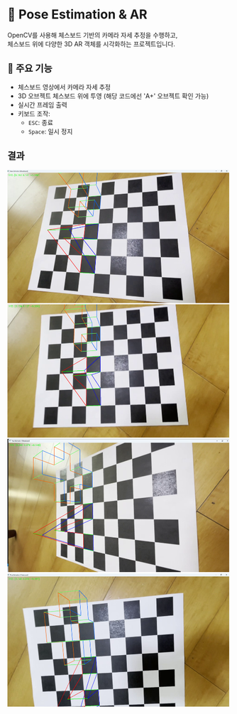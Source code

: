 # 📌 Pose Estimation & AR

OpenCV를 사용해 체스보드 기반의 카메라 자세 추정을 수행하고,  
체스보드 위에 다양한 3D AR 객체를 시각화하는 프로젝트입니다.

## 🎯 주요 기능
- 체스보드 영상에서 카메라 자세 추정
- 3D 오브젝트 체스보드 위에 투영 (해당 코드에선 'A+' 오브젝트 확인 가능)
- 실시간 프레임 출력
- 키보드 조작:
  - `ESC`: 종료
  - `Space`: 일시 정지
 
## 결과
<img src="./data/result1.png" width="500" height="300">
<img src="./data/result2.png" width="500" height="300">
<img src="./data/result3.png" width="500" height="300">
<img src="./data/result4.png" width="500" height="300">
